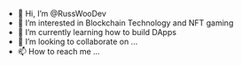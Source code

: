 - 👋 Hi, I’m @RussWooDev
- 👀 I’m interested in Blockchain Technology and NFT gaming
- 🌱 I’m currently learning how to build DApps
- 💞️ I’m looking to collaborate on ...
- 📫 How to reach me ...

<!---
RussWooDev/RussWooDev is a ✨ special ✨ repository because its `README.md` (this file) appears on your GitHub profile.
You can click the Preview link to take a look at your changes.
--->

